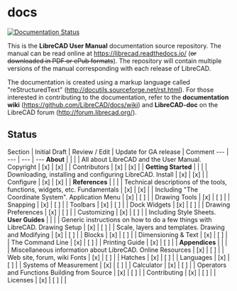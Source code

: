 # docs
[![Documentation Status](https://readthedocs.org/projects/librecad/badge/?version=latest)](https://librecad.readthedocs.io/en/latest/?badge=latest)

This is the **LibreCAD User Manual** documentation source repository.  The manual can be read online at https://librecad.readthedocs.io/ (~~or downloaded in PDF or ePub formats~~). The repository will contain multiple versions of the manual corresponding with each release of LibreCAD.

The documentation is created using a markup language called "reStructuredText" (http://docutils.sourceforge.net/rst.html).  For those interested in contributing to the documentation, refer to the **documentation wiki** (https://github.com/LibreCAD/docs/wiki) and **LibreCAD-doc** on the LibreCAD forum (http://forum.librecad.org/).


## Status 


Section | Initial Draft | Review / Edit | Update for GA release | Comment
--- | --- | --- | ---
**About** |   |   |   | All about LibreCAD and the User Manual.
   Copyright | [x] | [x] |   | 
   Contributors | [x] | [x] |   | 
**Getting Started** |   |   |   | Downloading, installing and configuring LibreCAD.
   Install | [x] | [x] |   | 
   Configure | [x] | [x] |   | 
**References** |   |   |   | Technical descriptions of the tools, functions, widgets, etc.
   Fundamentals | [x] | [x] |   | Including "The Coordinate System".
   Application Menu | [x] | [ ] |   | 
   Drawing Tools | [x] | [ ] |   | 
   Snapping | [x] | [ ] |   | 
   Toolbars | [x] | [ ] |   | 
   Dock Widgets | [x] | [ ] |   | 
   Drawing Preferences | [x] | [ ] |   | 
   Customizing | [x] | [ ] |   | Including Style Sheets.
**User Guides** |   |   |   | Generic instructions on how to do a few things with LibreCAD.
   Drawing Setup | [x] | [ ] |   | Scale, layers and templates.
   Drawing and Modifying | [x] | [ ] |   | 
   Blocks | [x] | [ ] |   | 
   Dimensioning & Text | [x] | [ ] |   | 
   The Command Line | [x] | [ ] |   | 
   Printing Guide | [x] | [ ] |   | 
**Appendices** |   |   |   | Miscellaneous information about LibreCAD.
   Online Resources | [x] | [ ] |   | Web site, forum, wiki
   Fonts | [x] | [ ] |   | 
   Hatches | [x] | [ ] |   | 
   Languages | [x] | [ ] |   | 
   Systems of Measurement | [x] | [ ] |   | 
   Calculator | [x] | [ ] |   | Operators and Functions
   Building from Source | [x] | [ ] |   | 
   Contributing | [x] | [ ] |   | 
   Licenses | [x] | [ ] |   | 

